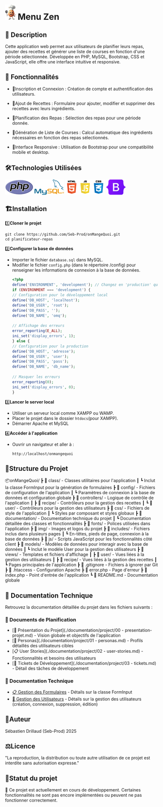 # ![php](./img/logo.png)  Menu Zen

## 📝 **Description**
Cette application web permet aux utilisateurs de planifier leurs repas, ajouter des recettes et générer une liste de courses en fonction d'une période sélectionnée. Développée en PHP, MySQL, Bootstrap, CSS et JavaScript, elle offre une interface intuitive et responsive.

## 🚀 **Fonctionnalités**

- 🔐Inscription et Connexion : Création de compte et authentification des utilisateurs.

- 📝Ajout de Recettes : Formulaire pour ajouter, modifier et supprimer des recettes avec leurs ingrédients.

- 📅Planification des Repas : Sélection des repas pour une période donnée.

- 🛒Génération de Liste de Courses : Calcul automatique des ingrédients nécessaires en fonction des repas sélectionnés.

- 📱Interface Responsive : Utilisation de Bootstrap pour une compatibilité mobile et desktop.

## 🛠️**Technologies Utilisées**

![php](./img/logo_php.png) 
![MySQL](./img/logo_mysql.png)  ![php](./img/logo_web.png) ![php](./img/logo_bootstrap.png) 

## 🏗️**Installation**
1️⃣**Cloner le projet**
```batch
git clone https://github.com/Seb-Prod/onMangeQuoi.git
cd planificateur-repas
```
2️⃣**Configurer la base de données**
- Importer le fichier `database.sql` dans MySQL.
- Modifier le fichier `config.php` (dans le répertoire /config) pour renseigner les informations de connexion à la base de données.
    ```php
    <?php
    define('ENVIRONMENT', 'development'); // Changez en 'production' quand vous déployez
    if (ENVIRONMENT === 'development') {
    // Configuration pour le développement local
    define('DB_HOST', 'localhost');
    define('DB_USER', 'root');
    define('DB_PASS', '');
    define('DB_NAME', 'omq');

    // Affichage des erreurs
    error_reporting(E_ALL);
    ini_set('display_errors', 1);
    } else {
    // Configuration pour la production
    define('DB_HOST', 'adresse');
    define('DB_USER', 'user'); 
    define('DB_PASS', 'pass');
    define('DB_NAME', 'db_name');

    // Masquer les erreurs
    error_reporting(0);
    ini_set('display_errors', 0);
    }    
    ```

3️⃣**Lancer le server local**
- Utiliser un serveur local comme XAMPP ou WAMP.
- Placer le projet dans le dossier `htdocs`(pour XAMPP).
- Démarrer Apache et MySQL

4️⃣**Accéder à l'application**
- Ouvrir un navigateur et aller à :
    ```
    http://localhost/onmangequoi
    ```
## 📂**Structure du Projet**

📦onMangeQuoi/
 ┣ 📂 class/ - Classes utilitaires pour l'application
 ┃ ┗ Inclut la classe FormInput pour la génération de formulaires
 ┣ 📂 config/ - Fichiers de configuration de l'application
 ┃ ┗ Paramètres de connexion à la base de données et configuration globale
 ┣ 📂 controllers/ - Logique de contrôle de l'application
 ┃ ┣ 📂 recipe/ - Contrôleurs pour la gestion des recettes
 ┃ ┗ 📂 user/ - Contrôleurs pour la gestion des utilisateurs
 ┣ 📂 css/ - Fichiers de style de l'application
 ┃ ┗ Styles par composant et styles globaux
 ┣ 📂 documentation/ - Documentation technique du projet
 ┃ ┗ Documentation détaillée des classes et fonctionnalités
 ┣ 📂 fonts/ - Polices utilisées dans l'application
 ┣ 📂 img/ - Images et logos du projet
 ┣ 📂 includes/ - Fichiers inclus dans plusieurs pages
 ┃ ┗ En-têtes, pieds de page, connexion à la base de données
 ┣ 📂 js/ - Scripts JavaScript pour les fonctionnalités côté client
 ┣ 📂 models/ - Modèles de données pour interagir avec la base de données
 ┃ ┗ Inclut le modèle User pour la gestion des utilisateurs
 ┣ 📂 views/ - Templates et fichiers d'affichage
 ┃ ┣ 📂 user/ - Vues liées à la gestion des utilisateurs
 ┃ ┣ 📂 recipe/ - Vues liées à la gestion des recettes
 ┃ ┗ Pages principales de l'application
 ┣ 📄 .gitignore - Fichiers à ignorer par Git
 ┣ 📄 .htaccess - Configuration Apache
 ┣ 📄 error.php - Page d'erreur
 ┣ 📄 index.php - Point d'entrée de l'application
 ┗ 📄 README.md - Documentation globale

## 📖 **Documentation Technique**
Retrouvez la documentation détaillée du projet dans les fichiers suivants :

### 📑 Documents de Planification
- [🌟 Présentation du Projet](./documentation/project/00 - presentation-projet.md) - Vision globale et objectifs de l'application
- [👥 Personas](./documentation/project/01 - personas.md) - Profils détaillés des utilisateurs cibles
- [📋 User Stories](./documentation/project/02 - user-stories.md) - Fonctionnalités et besoins des utilisateurs
- [🎫 Tickets de Développement](./documentation/project/03 - tickets.md) - Détail des tâches de développement

### 📌 Documentation Technique
- [📋 Gestion des Formulaires](./documentation/FormInput.md) - Détails sur la classe FormInput
- [👤 Gestion des Utilisateurs](./documentation/User.md) - Détails sur la gestion des utilisateurs (création, connexion, suppression, édition)

## 👤**Auteur**

Sébastien Drillaud
(Seb-Prod) 2025

## ⚖️**Licence**
"La reproduction, la distribution ou toute autre utilisation de ce projet est interdite sans autorisation expresse."

## 🔨**Statut du projet**
🚧 Ce projet est actuellement en cours de développement.
Certaines fonctionnalités ne sont pas encore implémentées ou peuvent ne pas fonctionner correctement.
